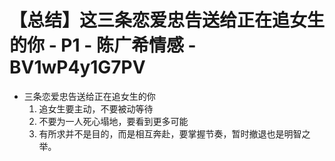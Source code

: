 # 【总结】这三条恋爱忠告送给正在追女生的你 - P1 - 陈广希情感 - BV1wP4y1G7PV

-   三条恋爱忠告送给正在追女生的你
    1.  追女生要主动，不要被动等待
    2.  不要为一人死心塌地，要看到更多可能
    3.  有所求并不是目的，而是相互奔赴，要掌握节奏，暂时撤退也是明智之举。